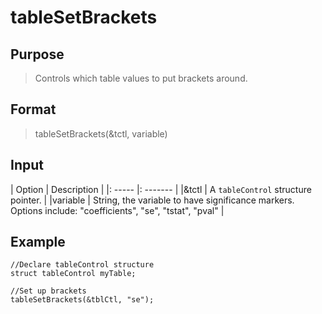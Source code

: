 # tableSetBrackets

## Purpose
> Controls which table values to put brackets around.

## Format
> tableSetBrackets(&tctl, variable)

## Input
| Option | Description |
|: ----- |: ------- |
|&tctl  | A `tableControl` structure pointer. |
|variable | String, the variable to have significance markers. Options include: "coefficients", "se", "tstat", "pval" |

## Example
```
//Declare tableControl structure
struct tableControl myTable;

//Set up brackets
tableSetBrackets(&tblCtl, "se");
```
